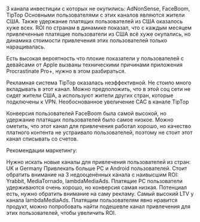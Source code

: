 3 канала инвестиции с которых не окупились: AdNonSense, FaceBoom, TipTop Основными пользователями с этих каналов являются жители США. Также удержание платящих пользователей из США оказалось хуже всех. ROI по странам в динамике показал, что с каждым месяцем привлеченные платящие пользователи из США всё хуже окупались, но динамика стоимости привлечения этих пользователей только наращивалась.

Есть высокая вероятность что плохие показатели у пользователей с девайсами от Apple вызваны техническими причинами приложения Procrastinate Pro+, нужно в этом разбираться.

Рекламная система TipTop оказалась неэффективной. Не стоило много вкладывать в этот канал. Можно предположить, что в этой соц сети не сидят жители США, а используют жители других стран, которые подключены к VPN. Необоснованное увеличение CAC в канале TipTop

Конверсия пользователей FaceBoom была самой высокой, но удержание платящих пользователей было самое низкое. Можно ометить, что этот канал для привлечения работал хорошо, но качество платного контента не устраивало пользователей, поэтому не стоит этот канал списывать со счетов.

Рекомендации маркетингу:

Нужно искать новые каналы для привлечения пользователей из стран: UK и Germany
Привлекать больше PC и Android пользователей.
Стоит обратить внимание на 3 недооценённых канала с наивысшим ROI: Yrabbit, MediaTornado, lambdaMediaAds.
Платящие PC пользователи удерживаются очень хорошо, но конверсия самая низкая. Потенциал есть, нужно обратить внимание на саму рекламу.
Самый высокий LTV у канала lambdaMediaAds. Платящим пользователям явно нравится продукт, можно попробовать найти подешевле канал привлечения для этих пользователей, чтобы увеличить ROI.

